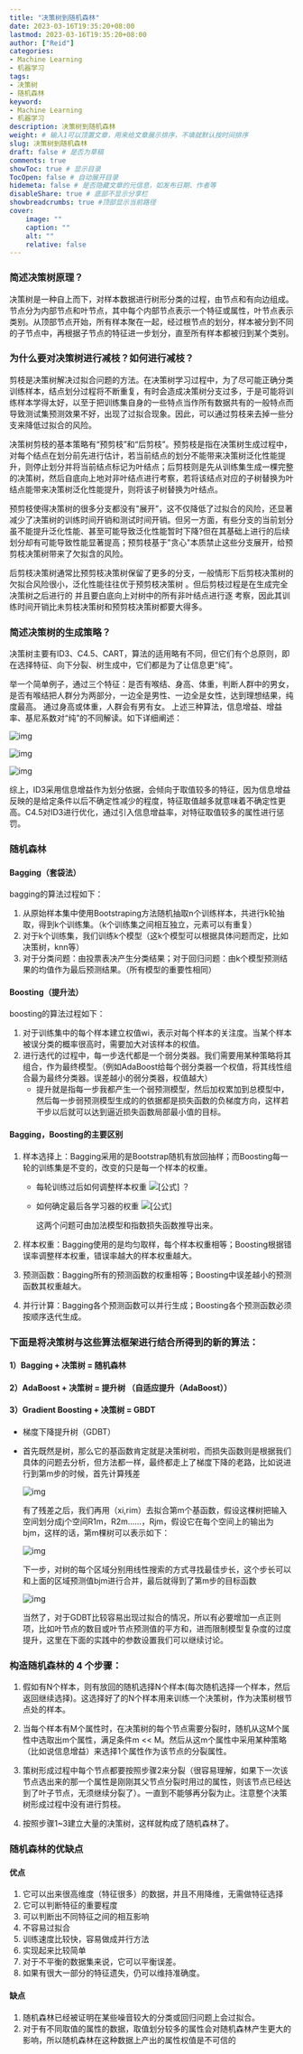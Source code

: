 ```yaml
---
title: "决策树到随机森林"
date: 2023-03-16T19:35:20+08:00
lastmod: 2023-03-16T19:35:20+08:00
author: ["Reid"]
categories: 
- Machine Learning
- 机器学习
tags: 
- 决策树
- 随机森林
keyword:
- Machine Learning
- 机器学习
description: 决策树到随机森林
weight: # 输入1可以顶置文章，用来给文章展示排序，不填就默认按时间排序
slug: 决策树到随机森林
draft: false # 是否为草稿
comments: true
showToc: true # 显示目录
TocOpen: false # 自动展开目录
hidemeta: false # 是否隐藏文章的元信息，如发布日期、作者等
disableShare: true # 底部不显示分享栏
showbreadcrumbs: true #顶部显示当前路径
cover:
    image: ""
    caption: ""
    alt: ""
    relative: false
---
```



### 简述决策树原理？

 决策树是一种自上而下，对样本数据进行树形分类的过程，由节点和有向边组成。节点分为内部节点和叶节点，其中每个内部节点表示一个特征或属性，叶节点表示类别。从顶部节点开始，所有样本聚在一起，经过根节点的划分，样本被分到不同的子节点中，再根据子节点的特征进一步划分，直至所有样本都被归到某个类别。

### 为什么要对决策树进行减枝？如何进行减枝？

 剪枝是决策树解决过拟合问题的方法。在决策树学习过程中，为了尽可能正确分类训练样本，结点划分过程将不断重复，有时会造成决策树分支过多，于是可能将训练样本学得太好，以至于把训练集自身的一些特点当作所有数据共有的一般特点而导致测试集预测效果不好，出现了过拟合现象。因此，可以通过剪枝来去掉一些分支来降低过拟合的风险。

决策树剪枝的基本策略有“预剪枝”和“后剪枝”。预剪枝是指在决策树生成过程中，对每个结点在划分前先进行估计，若当前结点的划分不能带来决策树泛化性能提升，则停止划分并将当前结点标记为叶结点；后剪枝则是先从训练集生成一棵完整的决策树，然后自底向上地对非叶结点进行考察，若将该结点对应的子树替换为叶结点能带来决策树泛化性能提升，则将该子树替换为叶结点。 

预剪枝使得决策树的很多分支都没有"展开”，这不仅降低了过拟合的风险，还显著减少了决策树的训练时间开销和测试时间开销。但另一方面，有些分支的当前划分虽不能提升泛化性能、甚至可能导致泛化性能暂时下降?但在其基础上进行的后续划分却有可能导致性能显著提高；预剪枝基于"贪心"本质禁止这些分支展开，给预剪枝决策树带来了欠拟含的风险。

 后剪枝决策树通常比预剪枝决策树保留了更多的分支，一般情形下后剪枝决策树的欠拟合风险很小，泛化性能往往优于预剪枝决策树 。但后剪枝过程是在生成完全决策树之后进行的 并且要白底向上对树中的所有非叶结点进行逐 考察，因此其训练时间开销比未剪枝决策树和预剪枝决策树都要大得多。 



### 简述决策树的生成策略？

 决策树主要有ID3、C4.5、CART，算法的适用略有不同，但它们有个总原则，即在选择特征、向下分裂、树生成中，它们都是为了让信息更“纯”。

 举一个简单例子，通过三个特征：是否有喉结、身高、体重，判断人群中的男女，是否有喉结把人群分为两部分，一边全是男性、一边全是女性，达到理想结果，纯度最高。 通过身高或体重，人群会有男有女。 上述三种算法，信息增益、增益率、基尼系数对“纯”的不同解读。如下详细阐述：

![img](https://raw.githubusercontent.com/Reid00/image-host/main/20220608/image.1vpancau24ow.webp)

![img](https://raw.githubusercontent.com/Reid00/image-host/main/20220608/image.sqyyzj1j0ds.webp)

![img](https://raw.githubusercontent.com/Reid00/image-host/main/20220608/image.1cvrjeoznwxs.webp)

​    综上，ID3采用信息增益作为划分依据，会倾向于取值较多的特征，因为信息增益反映的是给定条件以后不确定性减少的程度，特征取值越多就意味着不确定性更高。C4.5对ID3进行优化，通过引入信息增益率，对特征取值较多的属性进行惩罚。

### 随机森林

#### Bagging（套袋法）

bagging的算法过程如下：

1. 从原始样本集中使用Bootstraping方法随机抽取n个训练样本，共进行k轮抽取，得到k个训练集。（k个训练集之间相互独立，元素可以有重复）
2. 对于k个训练集，我们训练k个模型（这k个模型可以根据具体问题而定，比如决策树，knn等）
3. 对于分类问题：由投票表决产生分类结果；对于回归问题：由k个模型预测结果的均值作为最后预测结果。（所有模型的重要性相同）

#### Boosting（提升法）

boosting的算法过程如下：

1. 对于训练集中的每个样本建立权值wi，表示对每个样本的关注度。当某个样本被误分类的概率很高时，需要加大对该样本的权值。
2. 进行迭代的过程中，每一步迭代都是一个弱分类器。我们需要用某种策略将其组合，作为最终模型。（例如AdaBoost给每个弱分类器一个权值，将其线性组合最为最终分类器。误差越小的弱分类器，权值越大）
   - 提升就是指每一步我都产生一个弱预测模型，然后加权累加到总模型中，然后每一步弱预测模型生成的的依据都是损失函数的负梯度方向，这样若干步以后就可以达到逼近损失函数局部最小值的目标。

#### Bagging，Boosting的主要区别

1. 样本选择上：Bagging采用的是Bootstrap随机有放回抽样；而Boosting每一轮的训练集是不变的，改变的只是每一个样本的权重。

   - 每轮训练过后如何调整样本权重 ![[公式]](https://www.zhihu.com/equation?tex=w) ？

   - 如何确定最后各学习器的权重 ![[公式]](https://www.zhihu.com/equation?tex=+%5Calpha) 

     这两个问题可由加法模型和指数损失函数推导出来。

2. 样本权重：Bagging使用的是均匀取样，每个样本权重相等；Boosting根据错误率调整样本权重，错误率越大的样本权重越大。

3. 预测函数：Bagging所有的预测函数的权重相等；Boosting中误差越小的预测函数其权重越大。

4. 并行计算：Bagging各个预测函数可以并行生成；Boosting各个预测函数必须按顺序迭代生成。

### 下面是将决策树与这些算法框架进行结合所得到的新的算法：

#### 1）Bagging + 决策树 = 随机森林

#### 2）AdaBoost + 决策树 = 提升树 （自适应提升（AdaBoost））

#### 3）Gradient Boosting + 决策树 = GBDT

- 梯度下降提升树（GDBT）

- 首先既然是树，那么它的基函数肯定就是决策树啦，而损失函数则是根据我们具体的问题去分析，但方法都一样，最终都走上了梯度下降的老路，比如说进行到第m步的时候，首先计算残差

  ![img](https://img-blog.csdn.net/20170309121122851?watermark/2/text/aHR0cDovL2Jsb2cuY3Nkbi5uZXQvc2luYXRfMjI1OTQzMDk=/font/5a6L5L2T/fontsize/400/fill/I0JBQkFCMA==/dissolve/70/gravity/Center)

  

  有了残差之后，我们再用（xi,rim）去拟合第m个基函数，假设这棵树把输入空间划分成j个空间R1m，R2m……，Rjm，假设它在每个空间上的输出为bjm，这样的话，第m棵树可以表示如下：

  ![img](https://img-blog.csdn.net/20170309121147649?watermark/2/text/aHR0cDovL2Jsb2cuY3Nkbi5uZXQvc2luYXRfMjI1OTQzMDk=/font/5a6L5L2T/fontsize/400/fill/I0JBQkFCMA==/dissolve/70/gravity/Center)

  

  下一步，对树的每个区域分别用线性搜索的方式寻找最佳步长，这个步长可以和上面的区域预测值bjm进行合并，最后就得到了第m步的目标函数

  ![img](https://img-blog.csdn.net/20170309121209540?watermark/2/text/aHR0cDovL2Jsb2cuY3Nkbi5uZXQvc2luYXRfMjI1OTQzMDk=/font/5a6L5L2T/fontsize/400/fill/I0JBQkFCMA==/dissolve/70/gravity/Center)

  

  当然了，对于GDBT比较容易出现过拟合的情况，所以有必要增加一点正则项，比如叶节点的数目或叶节点预测值的平方和，进而限制模型复杂度的过度提升，这里在下面的实践中的参数设置我们可以继续讨论。

### 构造随机森林的 4 个步骤：

1. 假如有N个样本，则有放回的随机选择N个样本(每次随机选择一个样本，然后返回继续选择)。这选择好了的N个样本用来训练一个决策树，作为决策树根节点处的样本。

2. 当每个样本有M个属性时，在决策树的每个节点需要分裂时，随机从这M个属性中选取出m个属性，满足条件m << M。然后从这m个属性中采用某种策略（比如说信息增益）来选择1个属性作为该节点的分裂属性。
3. 策树形成过程中每个节点都要按照步骤2来分裂（很容易理解，如果下一次该节点选出来的那一个属性是刚刚其父节点分裂时用过的属性，则该节点已经达到了叶子节点，无须继续分裂了）。一直到不能够再分裂为止。注意整个决策树形成过程中没有进行剪枝。
4. 按照步骤1~3建立大量的决策树，这样就构成了随机森林了。

### 随机森林的优缺点

#### **优点**

1. 它可以出来很高维度（特征很多）的数据，并且不用降维，无需做特征选择
2. 它可以判断特征的重要程度
3. 可以判断出不同特征之间的相互影响
4. 不容易过拟合
5. 训练速度比较快，容易做成并行方法
6. 实现起来比较简单
7. 对于不平衡的数据集来说，它可以平衡误差。
8. 如果有很大一部分的特征遗失，仍可以维持准确度。

#### **缺点**

1. 随机森林已经被证明在某些噪音较大的分类或回归问题上会过拟合。
2. 对于有不同取值的属性的数据，取值划分较多的属性会对随机森林产生更大的影响，所以随机森林在这种数据上产出的属性权值是不可信的